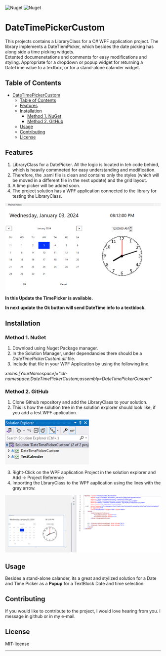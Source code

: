 ![Nuget](https://img.shields.io/nuget/v/DateTimePickerCustomNet6)
![Nuget](https://img.shields.io/nuget/dt/DateTimePickerCustomNet6)

# DateTimePickerCustom

This projects contains a LibraryClass for a C# WPF application project. The library implements a DateTiemPicker, which besides the date picking has along side a time picking widgets.  
Extented documenetations and comments for easy modifications and styling. Appropriate for a dropdown or popup widget for returning a DateTime value to a textbox, or for a stand-alone calander widget.

## Table of Contents

- [DateTimePickerCustom](#datetimepickercustom)
  - [Table of Contents](#table-of-contents)
  - [Features](#features)
  - [Installation](#installation)
    - [Method 1. NuGet](#method-1-nuget)
    - [Method 2. GitHub](#method-2-github)
  - [Usage](#usage)
  - [Contributing](#contributing)
  - [License](#license)

## Features

1. LibraryClass for a DatePicker. All the logic is located in teh code behind, which is heavily commneted for easy understanding and modification.
2. Therefore, the .xaml file is clean and contains only the styles (which will be moved in a different file in the next update) and the grid layout.
3. A time picker will be added soon.
4. The project solution has a WPF application connected to the library for testing the LibraryClass.

![Image 1:if not available see github repo](docs/DateTimePicker.png)

**In this Update the TimePicker is available.**

**In next update the Ok button will send DateTime info to a textblock.**


## Installation

### Method 1. NuGet

1. Download using Nuget Package manager.
2. In the Solution Manager, under dependancies there should be a *DateTimePickerCustom.dll* file.
3. Include that file in your WPF Application by using the following line.

*xmlns:[YourNamespace]="clr-namespace:DateTimePickerCustom;assembly=DateTimePickerCustom"*

### Method 2. GitHub

1. Clone Github repository and add the LibraryClass to your solution.
2. This is how the solution tree in the solution explorer should look like, if you add a test WPF application.

![Image 2:if not available see github repo](docs/SolutionTree.png)

3. Right-Click on the WPF application Project in the solution explorer and Add -> Project Reference 
4. Importing the LbraryClass to the WPF aaplication using the lines with the gray arrow.

![Image 3:if not available see github repo](docs/Test_DateTime.png)


## Usage

Besides a stand-alone calander, its a great and stylized solution for a Date and Time Picker as a **Popup** for a TextBlock Date and time selection.


## Contributing

If you would like to contribute to the project, I would love hearing from you. I message in github or in my e-mail.

## License

MIT-license

---


